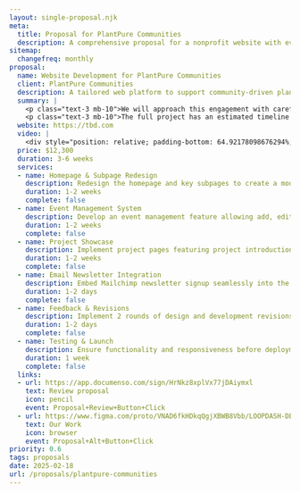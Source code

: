 ```yaml
---
layout: single-proposal.njk
meta:
  title: Proposal for PlantPure Communities
  description: A comprehensive proposal for a nonprofit website with event management, project showcase, newsletter integration, and homepage/subpage redesign.
sitemap:
  changefreq: monthly
proposal:
  name: Website Development for PlantPure Communities
  client: PlantPure Communities
  description: A tailored web platform to support community-driven plant-based initiatives through event management, project showcases, seamless email integration, and an improved homepage and subpage design.
  summary: |
    <p class="text-3 mb-10">We will approach this engagement with careful consideration and thoughtful execution, ensuring that every phase of the process is handled with precision and purpose. By following a structured timeline with clearly defined milestones, we will ensure progress remains aligned with your vision. The investment for this work can be found in <a href="{{ proposal.links[0].url }}" target="_blank" class="link plausible-event-name=Proposal+Sign+Link+Click">your proposal</a>.</p>
    <p class="text-3 mb-10">The full project has an estimated timeline of {{ duration }} to deliver an effective outcome. Please feel free to read more <a href="/about" target="_blank" class="link plausible-event-name=Proposal+About+Link+Click">about us</a> or refer to our <a href="/faq" target="_blank" class="link plausible-event-name=Proposal+FAQ+Link+Click">commonly asked questions</a>.</p>
  website: https://tbd.com
  video: |
    <div style="position: relative; padding-bottom: 64.92178098676294%; height: 0;"><iframe src="https://www.loom.com/embed/3ab47f67f80b4f34928f4669852fc6d5?sid=c9ae8773-1e39-45a0-a288-90618de6778b" frameborder="0" webkitallowfullscreen mozallowfullscreen allowfullscreen style="position: absolute; top: 0; left: 0; width: 100%; height: 100%;"></iframe></div>
  price: $12,300
  duration: 3-6 weeks
  services:
  - name: Homepage & Subpage Redesign
    description: Redesign the homepage and key subpages to create a modern, engaging user experience.
    duration: 1-2 weeks
    complete: false
  - name: Event Management System
    description: Develop an event management feature allowing add, edit, and delete functions with support for multiple dates.
    duration: 1-2 weeks
    complete: false
  - name: Project Showcase
    description: Implement project pages featuring project introductions, related media, and newsletter integration.
    duration: 1-2 weeks
    complete: false
  - name: Email Newsletter Integration
    description: Embed Mailchimp newsletter signup seamlessly into the website.
    duration: 1-2 days
    complete: false
  - name: Feedback & Revisions
    description: Implement 2 rounds of design and development revisions.
    duration: 1-2 days
    complete: false
  - name: Testing & Launch
    description: Ensure functionality and responsiveness before deployment.
    duration: 1 week
    complete: false
  links: 
  - url: https://app.documenso.com/sign/HrNkz8xplVx77jDAiymxl
    text: Review proposal
    icon: pencil
    event: Proposal+Review+Button+Click
  - url: https://www.figma.com/proto/VNAD6fkHDkqQgjXBWB8Vbb/LOOPDASH-DECK?node-id=1478-264&p=f&t=cydcOjtKBnDPN7EL-0&scaling=contain&content-scaling=fixed&page-id=1478%3A3
    text: Our Work
    icon: browser
    event: Proposal+Alt+Button+Click
priority: 0.6
tags: proposals
date: 2025-02-18
url: /proposals/plantpure-communities
---
```

